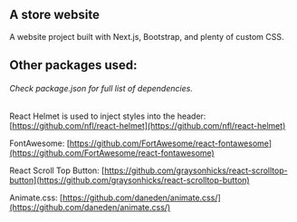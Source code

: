 ## A store website

A website project built with Next.js, Bootstrap, and plenty of custom CSS.

## Other packages used:

###### Check package.json for full list of dependencies.

React Helmet is used to inject styles into the header: [https://github.com/nfl/react-helmet](https://github.com/nfl/react-helmet)

FontAwesome: [https://github.com/FortAwesome/react-fontawesome](https://github.com/FortAwesome/react-fontawesome)

React Scroll Top Button: [https://github.com/graysonhicks/react-scrolltop-button](https://github.com/graysonhicks/react-scrolltop-button)

Animate.css: [https://github.com/daneden/animate.css/](https://github.com/daneden/animate.css/)
